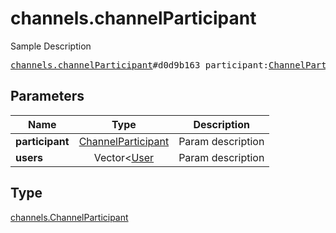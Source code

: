 # channels.channelParticipant

Sample Description

<pre>
<a href="../constructor/channels.channelParticipant.md">channels.channelParticipant</a>#d0d9b163 participant:<a href="../type/ChannelParticipant.md">ChannelParticipant</a> users:Vector&lt;<a href="../type/User.md">User</a>&gt; = <a href="../type/channels.ChannelParticipant.md">channels.ChannelParticipant</a>;
</pre>

## Parameters

| Name | Type | Description |
|------|:----:|-------------|
| **participant** | [ChannelParticipant](../type/ChannelParticipant.md) | Param description |
| **users** | Vector<[User](../type/User.md) | Param description |

## Type

[channels.ChannelParticipant](../type/channels.ChannelParticipant.md)
